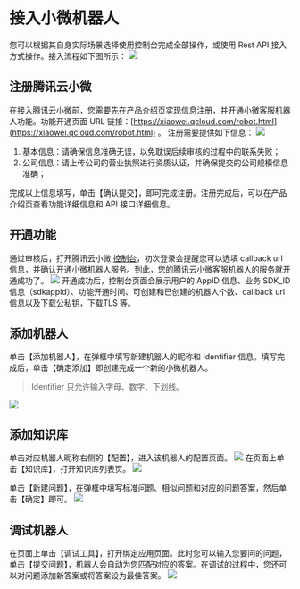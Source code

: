 # 接入小微机器人
您可以根据其自身实际场景选择使用控制台完成全部操作，或使用 Rest API 接入方式操作。接入流程如下图所示：
![](https://mc.qcloudimg.com/static/img/6ee9c38421513642266ed50c2de89a1e/image.png)

## 注册腾讯云小微
在接入腾讯云小微前，您需要先在产品介绍页实现信息注册，并开通小微客服机器人功能。功能开通页面 URL 链接：[https://xiaowei.qcloud.com/robot.html](https://xiaowei.qcloud.com/robot.html) 。 注册需要提供如下信息：
![](https://mc.qcloudimg.com/static/img/9203c7c65182103be7107579b78992db/image.png)

1. 基本信息：请确保信息准确无误，以免耽误后续审核的过程中的联系失败；
2. 公司信息：请上传公司的营业执照进行资质认证，并确保提交的公司规模信息准确；

完成以上信息填写，单击【确认提交】，即可完成注册。注册完成后，可以在产品介绍页查看功能详细信息和 API 接口详细信息。

## 开通功能
通过审核后，打开腾讯云小微 [控制台](https://console.cloud.tencent.com/prophet)，初次登录会提醒您可以选填 callback url 信息，并确认开通小微机器人服务。到此，您的腾讯云小微客服机器人的服务就开通成功了。
![](https://mc.qcloudimg.com/static/img/7ed0a1388ac5d1c6aab0b8c6c8edaa19/image.png)
开通成功后，控制台页面会展示用户的 AppID 信息、业务 SDK_ID 信息（sdkappid）、功能开通时间、可创建和已创建的机器人个数、callback url 信息以及下载公私钥，下载TLS 等。

## 添加机器人
单击【添加机器人】，在弹框中填写新建机器人的昵称和 Identifier 信息。填写完成后，单击【确定添加】即创建完成一个新的小微机器人。
>Identifier 只允许输入字母、数字、下划线。

![](https://mc.qcloudimg.com/static/img/3ac3455db95b785004407c3ebed955d7/image.png)


## 添加知识库
单击对应机器人昵称右侧的【配置】，进入该机器人的配置页面。
![](https://mc.qcloudimg.com/static/img/4a8ddc476b526a9aab9efaf12c27d127/image.png)
在页面上单击【知识库】，打开知识库列表页。
![](https://mc.qcloudimg.com/static/img/deeb52c8e3789e3d465058d197da6e5e/image.png)

单击【新建问题】，在弹框中填写标准问题、相似问题和对应的问题答案，然后单击【确定】即可。
![](https://mc.qcloudimg.com/static/img/e9edcf94fa6736934479c08003257cf1/image.png)

## 调试机器人
在页面上单击【调试工具】，打开绑定应用页面。此时您可以输入您要问的问题，单击【提交问题】，机器人会自动为您匹配对应的答案。在调试的过程中，您还可以对问题添加新答案或将答案设为最佳答案。
![](https://mc.qcloudimg.com/static/img/49c89c815f35cf815b43e1ae50550578/image.png)
